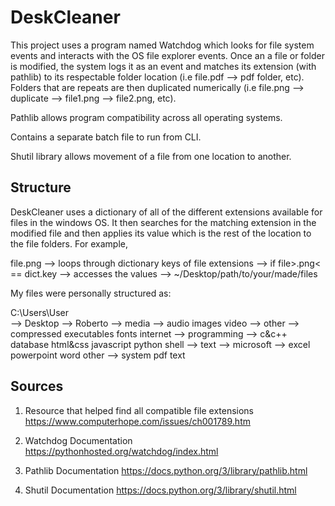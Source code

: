 # DeskCleaner

This project uses a program named Watchdog which looks for file system events and interacts with the OS file explorer events. Once an a file or folder is modified, the system logs it as an event and matches its extension (with pathlib) to its respectable folder location (i.e file.pdf --> pdf folder, etc). Folders that are repeats are then duplicated numerically (i.e file.png --> duplicate --> file1.png --> file2.png, etc).

Pathlib allows program compatibility across all operating systems.

Contains a separate batch file to run from CLI.

Shutil library allows movement of a file from one location to another.

## Structure

DeskCleaner uses a dictionary of all of the different extensions available for files in the windows OS. It then searches for the matching extension in the modified file and then applies its value which is the rest of the location to the file folders. For example,

 file.png --> loops through dictionary keys of file extensions --> if file>.png< == dict.key --> accesses the values --> ~/Desktop/path/to/your/made/files

 My files were personally structured as:

 C:\Users\User\
--> Desktop 
    --> Roberto
        --> media
            --> audio
                images
                video
        --> other
            --> compressed
                executables
                fonts
                internet
        --> programming
            --> c&c++
                database
                html&css
                javascript
                python
                shell
        --> text
            --> microsoft
                --> excel
                    powerpoint
                    word
                other
                --> system
                pdf
                text

## Sources

1. Resource that helped find all compatible file extensions
    https://www.computerhope.com/issues/ch001789.htm

2. Watchdog Documentation
    https://pythonhosted.org/watchdog/index.html

3. Pathlib Documentation
    https://docs.python.org/3/library/pathlib.html

4. Shutil Documentation
    https://docs.python.org/3/library/shutil.html

